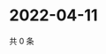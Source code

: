 # 2022-04-11

共 0 条

<!-- BEGIN WEIBO -->
<!-- 最后更新时间 Mon Apr 11 2022 19:11:13 GMT+0800 (China Standard Time) -->

<!-- END WEIBO -->
